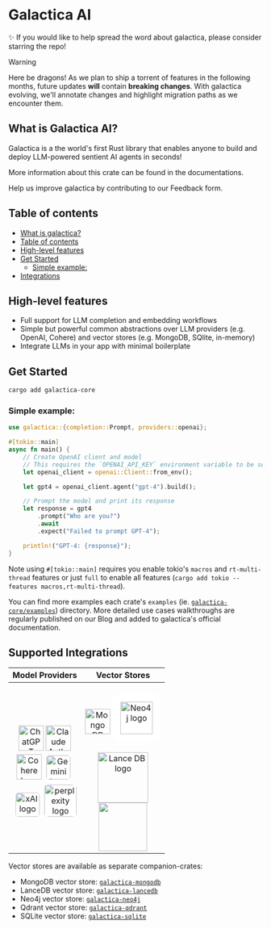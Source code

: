 <h1>Galactica AI</h1> 

✨ If you would like to help spread the word about galactica, please consider starring the repo!

> [!WARNING]
> Here be dragons! As we plan to ship a torrent of features in the following months, future updates **will** contain **breaking changes**. With galactica evolving, we'll annotate changes and highlight migration paths as we encounter them.


## What is Galactica AI?
Galactica is a the world's first Rust library that enables anyone to build and deploy LLM-powered sentient AI agents in seconds!

More information about this crate can be found in the documentations.

Help us improve galactica by contributing to our Feedback form.

## Table of contents

- [What is galactica?](#what-is-galactica)
- [Table of contents](#table-of-contents)
- [High-level features](#high-level-features)
- [Get Started](#get-started)
  - [Simple example:](#simple-example)
- [Integrations](#integrations)

## High-level features
- Full support for LLM completion and embedding workflows
- Simple but powerful common abstractions over LLM providers (e.g. OpenAI, Cohere) and vector stores (e.g. MongoDB, SQlite, in-memory)
- Integrate LLMs in your app with minimal boilerplate



## Get Started
```bash
cargo add galactica-core
```

### Simple example:
```rust
use galactica::{completion::Prompt, providers::openai};

#[tokio::main]
async fn main() {
    // Create OpenAI client and model
    // This requires the `OPENAI_API_KEY` environment variable to be set.
    let openai_client = openai::Client::from_env();

    let gpt4 = openai_client.agent("gpt-4").build();

    // Prompt the model and print its response
    let response = gpt4
        .prompt("Who are you?")
        .await
        .expect("Failed to prompt GPT-4");

    println!("GPT-4: {response}");
}
```
Note using `#[tokio::main]` requires you enable tokio's `macros` and `rt-multi-thread` features
or just `full` to enable all features (`cargo add tokio --features macros,rt-multi-thread`).

You can find more examples each crate's `examples` (ie. [`galactica-core/examples`](./galactica-core/examples)) directory. More detailed use cases walkthroughs are regularly published on our Blog and added to galactica's official documentation.

## Supported Integrations

| Model Providers |                                                                                                                                                                                                                                                                                                               Vector Stores                                                                                                                                                                                                                                                                                                               |
|:--------------:|:-----------------------------------------------------------------------------------------------------------------------------------------------------------------------------------------------------------------------------------------------------------------------------------------------------------------------------------------------------------------------------------------------------------------------------------------------------------------------------------------------------------------------------------------------------------------------------------------------------------------------------------------:|
| <br><img src="https://upload.wikimedia.org/wikipedia/commons/thumb/0/04/ChatGPT_logo.svg/1024px-ChatGPT_logo.svg.png" alt="ChatGPT logo" width="50em"> <picture><source media="(prefers-color-scheme: dark)" srcset="https://www.fahimai.com/wp-content/uploads/2024/06/Untitled-design-7.png"><source media="(prefers-color-scheme: light)" srcset="https://upload.wikimedia.org/wikipedia/commons/thumb/4/47/Claude_Ai.svg/1024px-Claude_Ai.svg.png"><img src="https://www.fahimai.com/wp-content/uploads/2024/06/Untitled-design-7.png" alt="Claude Anthropic logo" width="50em"></picture> <br> <img src="https://cdn.sanity.io/images/rjtqmwfu/production/0adbf394439f4cd0ab8b5b3b6fe1da10c8099024-201x200.svg" alt="Cohere logo" width="50em"> <img src="https://logospng.org/download/google-gemini/google-gemini-1024.png" style="background-color: white; border-radius: 10px; padding: 5px 5px ; width: 3em;" alt="Gemini logo"> <br> <img src="https://upload.wikimedia.org/wikipedia/commons/thumb/5/57/XAI-Logo.svg/512px-XAI-Logo.svg.png?20240912222841" style="background-color: white; border-radius: 10px; padding: 5px 5px ; width: 3em;" alt="xAI logo"> <img src="https://github.com/user-attachments/assets/4763ae96-ddc9-4f69-ab38-23592e6c4ead" style="background-color: white; border-radius: 10px; padding: 5px 0px ; width: 4em;" alt="perplexity logo">| <br><img src="https://cdn.prod.website-files.com/6640cd28f51f13175e577c05/664e00a400e23f104ed2b6cd_3b3dd6e8-8a73-5879-84a9-a42d5b910c74.svg" alt="Mongo DB logo" width="50em"> <img src="https://upload.wikimedia.org/wikipedia/commons/e/e5/Neo4j-logo_color.png" alt="Neo4j logo" style="background-color: white; border-radius: 1em; padding: 1em 1em ; width: 4em;"><br><br><img src="https://cdn-images-1.medium.com/max/844/1*Jp6VwF0OcdeyRyW0Ln0RMQ@2x.png" width="100em" alt="Lance DB logo"> <br> <img src="https://upload.wikimedia.org/wikipedia/commons/thumb/3/38/SQLite370.svg/440px-SQLite370.svg.png" style="width: 6em"> |


Vector stores are available as separate companion-crates:
- MongoDB vector store: [`galactica-mongodb`](https://github.com/OFFICIALDBLR/galactica/tree/main/galactica-mongodb)
- LanceDB vector store: [`galactica-lancedb`](https://github.com/OFFICIALDBLR/galactica/tree/main/galactica-lancedb)
- Neo4j vector store: [`galactica-neo4j`](https://github.com/OFFICIALDBLR/galactica/tree/main/galactica-neo4j)
- Qdrant vector store: [`galactica-qdrant`](https://github.com/OFFICIALDBLR/galactica/tree/main/galactica-qdrant)
- SQLite vector store: [`galactica-sqlite`](https://github.com/OFFICIALDBLR/galactica/tree/main/galactica-sqlite)


<p align="center">
<br>
<br>
</p>
